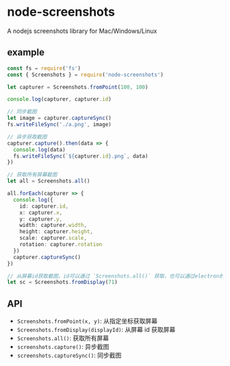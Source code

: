# node-screenshots

A nodejs screenshots library for Mac/Windows/Linux

## example

```ts
const fs = require('fs')
const { Screenshots } = require('node-screenshots')

let capturer = Screenshots.fromPoint(100, 100)

console.log(capturer, capturer.id)

// 同步截图
let image = capturer.captureSync()
fs.writeFileSync('./a.png', image)

// 异步获取截图
capturer.capture().then(data => {
  console.log(data)
  fs.writeFileSync(`${capturer.id}.png`, data)
})

// 获取所有屏幕截图
let all = Screenshots.all()

all.forEach(capturer => {
  console.log({
    id: capturer.id,
    x: capturer.x,
    y: capturer.y,
    width: capturer.width,
    height: capturer.height,
    scale: capturer.scale,
    rotation: capturer.rotation
  })
  capturer.captureSync()
})

// 从屏幕id获取截图，id可以通过 `Screenshots.all()` 获取，也可以通过electron的 `screen.getAllDisplays()` 获取
let sc = Screenshots.fromDisplay(71)
```

## API

- `Screenshots.fromPoint(x, y)`: 从指定坐标获取屏幕
- `Screenshots.fromDisplay(displayId)`: 从屏幕 id 获取屏幕
- `Screenshots.all()`: 获取所有屏幕
- `screenshots.capture()`: 异步截图
- `screenshots.captureSync()`: 同步截图
